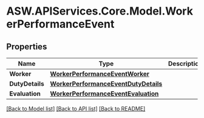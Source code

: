 
# ASW.APIServices.Core.Model.WorkerPerformanceEvent

## Properties

Name | Type | Description | Notes
------------ | ------------- | ------------- | -------------
**Worker** | [**WorkerPerformanceEventWorker**](WorkerPerformanceEventWorker.md) |  | [optional] 
**DutyDetails** | [**WorkerPerformanceEventDutyDetails**](WorkerPerformanceEventDutyDetails.md) |  | [optional] 
**Evaluation** | [**WorkerPerformanceEventEvaluation**](WorkerPerformanceEventEvaluation.md) |  | [optional] 

[[Back to Model list]](../README.md#documentation-for-models)
[[Back to API list]](../README.md#documentation-for-api-endpoints)
[[Back to README]](../README.md)

